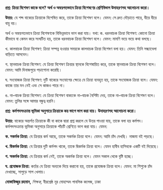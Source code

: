 **প্রশ্ন: ক্রিয়া বিশেষণ কাকে বলে? অর্থ ও অন্বয়গতভাবে ক্রিয়া বিশেষণের শ্রেণিবিভাগ উদাহরণসহ আলোচনা করো।**

**উত্তর:** যে শব্দ বাক্যের ক্রিয়াকে বিশেষিত করে, তাকে ক্রিয়া বিশেষণ বলে। যেমন: সে দ্রুত দৌড়াতে পারে, ধীরে ধীরে বায়ু বয়।

অর্থ ও অন্বয়গতভাবে ক্রিয়া বিশেষণকে বিভিন্নভাবে ভাগ করা যায়। যথা: ক. ধরনবাচক ক্রিয়া বিশেষণ: কোনো ক্রিয়া কীভাবে বা কেমন করে সংঘটিত হয়, তাকে ধরনবাচক ক্রিয়া বিশেষণ বলে। যেমন: মামণি ভয়ে ভয়ে কথা বলছে।

খ. কালবাচক ক্রিয়া বিশেষণ: ক্রিয়া সম্পন্ন হওয়ার সময়কে কালবাচক ক্রিয়া বিশেষণ বলা হয়। যেমন: তিনি সন্ধ্যাবেলা বাড়িতে আসবেন।

গ. স্থানবাচক ক্রিয়া বিশেষণ: যে ক্রিয়া বিশেষণ ক্রিয়ার স্থানকে বিশেষায়িত করে, তাকে স্থানবাচক ক্রিয়া বিশেষণ বলে। যেমন: আমি দিনাজপুরে পড়াশোনা করেছি।

ঘ. সংযোজক ক্রিয়া বিশেষণ: দুটি বাক্যের সংযোগের ক্ষেত্রে যে ক্রিয়া ব্যবহৃত হয়, তাকে সংযোজক ক্রিয়া বলে। যেমন: কাজে তার মন নেই এবং সে কাজও পারে না।

ঙ. না–বাচক ক্রিয়া বিশেষণ: যে ক্রিয়া বিশেষণ বাক্যকে না–বাচক বৈশিষ্ট্য দেয়, তাকে না–বাচক ক্রিয়া বিশেষণ বলে। যেমন: তুলির সঙ্গে আমার বন্ধুত্ব হয়নি।

**প্রশ্ন: কর্মপদসংক্রান্ত ভূমিকা অনুসারে ক্রিয়াকে কয় ভাগে ভাগ করা যায়। উদাহরণসহ আলোচনা করো।**

**উত্তর:** বাক্যের অন্তর্গত ক্রিয়াকে কী বা কাকে দ্বারা প্রশ্ন করলে যে উত্তর পাওয়া যায়, তাকে বলা হয় কর্মপদ। কর্মপদসংক্রান্ত ভূমিকা অনুসারে ক্রিয়াকে পাঁচটি শ্রেণিতে ভাগ করা যায়। যেমন:

**ক. সকর্মক ক্রিয়া:** যে ক্রিয়ার কর্ম আছে, তাকে সকর্মক ক্রিয়া বলে। যেমন: আমি চাঁদ দেখছি। নাজমা বই পড়ছে।

**খ. দ্বিকর্মক ক্রিয়া:** যে ক্রিয়ার দুটি কর্মপদ থাকে, তাকে দ্বিকর্মক ক্রিয়া বলে। যেমন হাবীব হাসিবকে একটি বই দিয়েছে।

**গ. অকর্মক ক্রিয়া:** যে ক্রিয়ার কর্ম নেই, তাকে অকর্মক ক্রিয়া বলে। যেমন সকাল থেকে বৃষ্টি হচ্ছে।

**ঘ. প্রযোজক ক্রিয়া:** কর্তার যে ক্রিয়া অন্যকে দিয়ে করানো হয়, তাকে প্রযোজক ক্রিয়া বলে। যেমন: মা শিশুকে চাঁদ দেখাচ্ছে, সাপুড়ে সাপ খেলায়।

  
**মোস্তাফিজুর রহমান,** *শিক্ষক,* বীরশ্রেষ্ঠ নূর মোহাম্মদ পাবলিক কলেজ, ঢাকা
